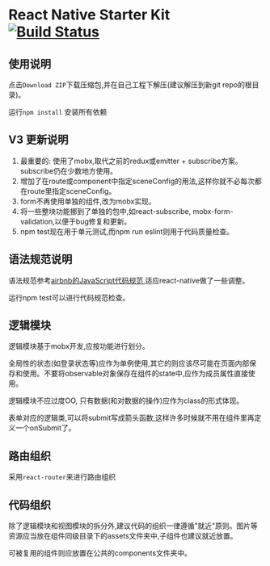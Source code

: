 React Native Starter Kit [![Build Status](https://travis-ci.org/reactnativecn/react-native-starter-kit.svg)](https://travis-ci.org/reactnativecn/react-native-starter-kit) 
===========

## 使用说明

点击`Download ZIP`下载压缩包,并在自己工程下解压(建议解压到新git repo的根目录)。

运行`npm install` 安装所有依赖

## V3 更新说明

1. 最重要的: 使用了mobx,取代之前的redux或emitter + subscribe方案。subscribe仍在少数地方使用。
2. 增加了在route或component中指定sceneConfig的用法,这样你就不必每次都在route里指定sceneConfig。
3. form不再使用单独的组件,改为mobx实现。
4. 将一些整块功能挪到了单独的包中,如react-subscribe, mobx-form-validation,以便于bug修复和更新。
5. npm test现在用于单元测试,而npm run eslint则用于代码质量检查。

## 语法规范说明

语法规范参考[airbnb的JavaScript代码规范](https://github.com/airbnb/javascript),适应react-native做了一些调整。

运行npm test可以进行代码规范检查。

## 逻辑模块

逻辑模块基于mobx开发,应按功能进行划分。

全局性的状态(如登录状态等)应作为单例使用,其它的则应该尽可能在页面内部保存和使用。不要将observable对象保存在组件的state中,应作为成员属性直接使用。

逻辑模块不应过度OO, 只有数据(和对数据的操作)应作为class的形式体现。

表单对应的逻辑类,可以将submit写成箭头函数,这样许多时候就不用在组件里再定义一个onSubmit了。

## 路由组织

采用`react-router`来进行路由组织

## 代码组织

除了逻辑模块和视图模块的拆分外,建议代码的组织一律遵循"就近"原则。图片等资源应当放在组件同级目录下的assets文件夹中,子组件也建议就近放置。

可被复用的组件则应放置在公共的components文件夹中。
